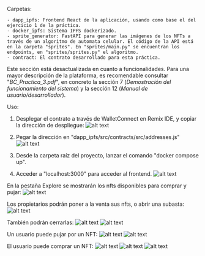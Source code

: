 Carpetas:

    - dapp_ipfs: Frontend React de la aplicación, usando como base el del ejercicio 1 de la práctica.
    - docker_ipfs: Sistema IPFS dockerizado.
    - sprite_generator: FastAPI para generar las imágenes de los NFTs a través de un algoritmo de automata celular. El código de la API está en la carpeta "sprites". En "sprites/main.py" se encuentran los endpoints, en "sprites/sprites.py" el algoritmo.
    - contract: El contrato desarrollado para esta práctica.


Este sección está desactualizada en cuanto a funcionalidades. Para una mayor descripción de la plataforma, es recomendable consultar "_BC_Practica_3.pdf_", en concreto la sección 7 (_Demostración del funcionamiento del sistema_) y la sección 12 (_Manual de usuario/desarrollador_).

Uso:
1. Desplegar el contrato a través de WalletConnect en Remix IDE, y copiar la dirección de despliegue:
![alt text](docs/image1.png)

2. Pegar la dirección en "dapp_ipfs/src/contracts/src/addresses.js"
![alt text](docs/image2.png)

3. Desde la carpeta raíz del proyecto, lanzar el comando "docker compose up".

4. Acceder a "localhost:3000" para acceder al frontend.
![alt text](docs/mynfts.png)

En la pestaña Explore se mostrarán los nfts disponibles para comprar y pujar:
![alt text](docs/sell&auction.png)

Los propietarios podrán poner a la venta sus nfts, o abrir una subasta:
![alt text](docs/sell.png)

También podrán cerrarlas:
![alt text](docs/cancel_sale.png)
![alt text](docs/cancel_sale2.png)

Un usuario puede pujar por un NFT:
![alt text](docs/puja.png)
![alt text](docs/puja_correcta.png)

El usuario puede comprar un NFT:
![alt text](docs/compra.png)
![alt text](docs/error_compra.png)
![alt text](docs/compra_correcta.png)
